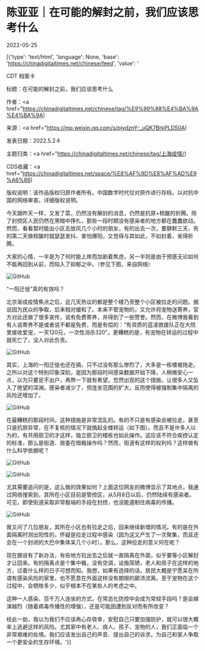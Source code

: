 # 陈亚亚｜在可能的解封之前，我们应该思考什么

2022-05-25

[{'type': 'text/html', 'language': None, 'base': 'https://chinadigitaltimes.net/chinese/feed', 'value': '

CDT 档案卡

标题：在可能的解封之前，我们应该思考什么

作者：<a href="https://chinadigitaltimes.net/chinese/tag/%E9%99%88%E4%BA%9A%E4%BA%9A)

来源：<a href="https://mp.weixin.qq.com/s/pjydznY-_uQK7BrkPLD50A)

发表日期：2022.5.2４

主题归类：<a href="https://chinadigitaltimes.net/chinese/tag/上海疫情/)

CDS收藏：<a href="https://chinadigitaltimes.net/space/%E8%AF%9D%E8%AF%AD%E9%A6%86)

版权说明：该作品版权归原作者所有。中国数字时代仅对原作进行存档，以对抗中国的网络审查。详细版权说明。





今天跟昨天一样，又发了菜，仍然没有解封的消息，仍然是抗原+核酸的折腾。除了封控区人民仍然在黑暗中挣扎，那些一段时期没有感染者的地方都在蠢蠢欲动。然而，看看暂时能出小区去放风几个小时的朋友，有的出去一次，要静默三天，有的第二天做核酸时就瑟瑟发抖、害怕爆阳，又觉得与其如此，不如封着，省得折腾。

大家的心情，一半是为了何时能上岸而加剧着焦虑，另一半则是由于预感无论如何不能再回到从前，而陷入了抑郁之中。（参见下图，来自网络）

![GitHub](https://chinadigitaltimes.net/chinese/files/2022/05/post-681952-628d95128b3c1.png)

“一阳迁徙”真的有效吗？

北京渐成疫情焦点之后，这几天热议的都是整个楼乃至整个小区被拉走的问题。据说因为民众的争取，后来相对缓和了。本来不管宠物的，又允许将宠物送寄养，官方对此还做了很多宣传，说有免费寄养，并得到了一些赞誉。然而，在微博我看到有人说寄养不是或者说不都是免费，而是有偿的：“有资质的蓝凌救援队正在大院里接收爱宠，一天120元，一次性消杀320”。更糟糕的是，有宠物在转运的过程中就死亡了，没人对此负责。

![GitHub](https://chinadigitaltimes.net/chinese/files/2022/05/post-681952-628d951299e73.png)

其实，上海的一阳迁徙也还在搞，只不过没有那么惨烈了，大多是一栋楼被拖走。之所以对这个特别印象深刻，是因为那段时间感染数据开始下降，人稍微安心一点，以为只要足不出户，再熬一下就有希望。忽然出现的这个措施，让很多人又坠入了绝望的深渊。感染者减少了，但连坐范围的扩大，反而使得被强制集中隔离的风险还增加了。

![GitHub](https://chinadigitaltimes.net/chinese/files/2022/05/post-681952-628d9512a366d.png)

在最糟糕的那段时间，这种措施是非常混乱的。有的不只是有感染会被拉走，甚至只是抗原异常，在不复核的情况下就搞起全楼转运（如下图）。而且不是许多人以为的，有共用厨卫的才这样，独立厨卫的楼栋也如此操作。这应该不符合疾控认定的标准，那么是街道、居委在暗箱操作吗？然而，街道有这样的权利吗？这样做有什么科学依据呢？

![GitHub](https://chinadigitaltimes.net/chinese/files/2022/05/post-681952-628d9512ad436.png)

![GitHub](https://chinadigitaltimes.net/chinese/files/2022/05/post-681952-628d9512b5de2.png)

尤其需要追问的是，这么做的效果如何？上面这位网友的微博显示了其地点，我通过网络搜索到，其所在小区目前是管控区，从5月8日以后，仍然陆续有感染者。可见，即使街道采取非常极端的手段在封控，也没能遏制住病毒的传播。

![GitHub](https://chinadigitaltimes.net/chinese/files/2022/05/post-681952-628d9512bc9fc.png)

我又问了几位朋友，其所在小区也有拉走之后，回来继续新增的情况。有的是在外面隔离时测出阳性的，怀疑是拉走过程中感染（因为这又产生了一次聚集，而且还会在一个封闭的大巴中集体呆几个小时）。那么，这种拉走的意义何在呢？

现在据说有了新办法，有些地方拉出去之后就一直隔离在外面，似乎要等小区解封才让回来。有的隔离点是个集中箱，没有空调，设施简陋，老人和孩子在这样的地方，过着什么样的日子可想而知。我想，如果有选择的话，居民大概是宁愿呆在所谓有感染风险的家里，也不愿意在外面这样没有期限的颠沛流离。至于宠物在这个过程中，会牺牲多少，似乎根本不在某些人的考虑之中。

这种一人感染、百千万人连坐的方式，在常态化防控中会成为常规手段吗？是会越演越烈（随着病毒传播性的增强），还是可能因遭到反对而有所改变？

经此一劫，我以为我们不应该再心存侥幸，安慰自己只要加强防护，就可以很大概率上逃避这样的风险。尤其家中有老人、病人、孩子、宠物的人，我们正面临一个非常艰难的处境。我们应该发出自己的声音、提出自己的诉求，为自己和家人争取一个更安全的生存环境。'}]